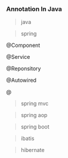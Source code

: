 ### Annotation In Java

> java

> spring

@Component

@Service

@Reponsitory

@Autowired

@

> spring mvc

> spring aop

> spring boot

> ibatis

> hibernate





